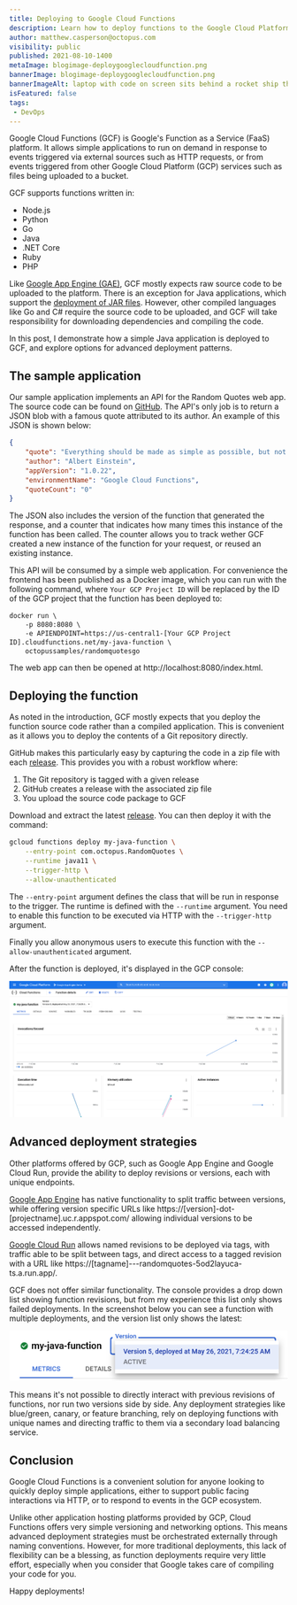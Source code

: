 ```yaml
---
title: Deploying to Google Cloud Functions
description: Learn how to deploy functions to the Google Cloud Platform.
author: matthew.casperson@octopus.com
visibility: public
published: 2021-08-10-1400
metaImage: blogimage-deploygooglecloudfunction.png
bannerImage: blogimage-deploygooglecloudfunction.png
bannerImageAlt: laptop with code on screen sits behind a rocket ship that is launching towards Google Cloud Functions logo above
isFeatured: false
tags:
 - DevOps
---
```


Google Cloud Functions (GCF) is Google's Function as a Service (FaaS) platform. It allows simple applications to run on demand in response to events triggered via external sources such as HTTP requests, or from events triggered from other Google Cloud Platform (GCP) services such as files being uploaded to a bucket.

GCF supports functions written in: 

- Node.js
- Python
- Go
- Java
- .NET Core
- Ruby
- PHP

Like [Google App Engine (GAE)](https://octopus.com/blog/deploying-to-google-app-engine), GCF mostly expects raw source code to be uploaded to the platform. There is an exception for Java applications, which support the [deployment of JAR files](https://cloud.google.com/functions/docs/concepts/java-deploy#deploy_from_a_jar). However, other compiled languages like Go and C# require the source code to be uploaded, and GCF will take responsibility for downloading dependencies and compiling the code.

In this post, I demonstrate how a simple Java application is deployed to GCF, and explore options for advanced deployment patterns.

## The sample application

Our sample application implements an API for the Random Quotes web app. The source code can be found on [GitHub](https://github.com/OctopusSamples/RandomQuotesAPI-Java-Google-Cloud-Functions). The API's only job is to return a JSON blob with a famous quote attributed to its author. An example of this JSON is shown below:

```json
{
    "quote": "Everything should be made as simple as possible, but not simpler.", 
    "author": "Albert Einstein", 
    "appVersion": "1.0.22", 
    "environmentName": "Google Cloud Functions", 
    "quoteCount": "0" 
}
```

The JSON also includes the version of the function that generated the response, and a counter that indicates how many times this instance of the function has been called. The counter allows you to track wether GCF created a new instance of the function for your request, or reused an existing instance.

This API will be consumed by a simple web application. For convenience the frontend has been published as a Docker image, which you can run with the following command, where `Your GCP Project ID` will be replaced by the ID of the GCP project that the function has been deployed to:

```
docker run \
    -p 8080:8080 \
    -e APIENDPOINT=https://us-central1-[Your GCP Project ID].cloudfunctions.net/my-java-function \
    octopussamples/randomquotesgo
```

The web app can then be opened at http://localhost:8080/index.html.

## Deploying the function

As noted in the introduction, GCF mostly expects that you deploy the function source code rather than a compiled application. This is convenient as it allows you to deploy the contents of a Git repository directly. 

GitHub makes this particularly easy by capturing the code in a zip file with each [release](https://github.com/OctopusSamples/RandomQuotesAPI-Java-Google-Cloud-Functions/releases). This provides you with a robust workflow where: 

1. The Git repository is tagged with a given release
1. GitHub creates a release with the associated zip file
1. You upload the source code package to GCF

Download and extract the latest [release](https://github.com/OctopusSamples/RandomQuotesAPI-Java-Google-Cloud-Functions/releases). You can then deploy it with the command:

```bash
gcloud functions deploy my-java-function \
    --entry-point com.octopus.RandomQuotes \
    --runtime java11 \
    --trigger-http \
    --allow-unauthenticated
```

The `--entry-point` argument defines the class that will be run in response to the trigger. The runtime is defined with the `--runtime` argument. You need to enable this function to be executed via HTTP with the `--trigger-http` argument. 

Finally you allow anonymous users to execute this function with the `--allow-unauthenticated` argument.

After the function is deployed, it's displayed in the GCP console:

![](deployed-function.png "width=500")

## Advanced deployment strategies

Other platforms offered by GCP, such as Google App Engine and Google Cloud Run, provide the ability to deploy revisions or versions, each with unique endpoints. 

[Google App Engine](https://octopus.com/blog/deploying-to-google-app-engine) has native functionality to split traffic between versions, while offering version specific URLs like https://\[version\]-dot-\[projectname\].uc.r.appspot.com/ allowing individual versions to be accessed independently. 

[Google Cloud Run](https://octopus.com/blog/deploying-to-google-cloud-run) allows named revisions to be deployed via tags, with traffic able to be split between tags, and direct access to a tagged revision with a URL like https://\[tagname\]---randomquotes-5od2layuca-ts.a.run.app/.

GCF does not offer similar functionality. The console provides a drop down list showing function revisions, but from my experience this list only shows failed deployments. In the screenshot below you can see a function with multiple deployments, and the version list only shows the latest:

![](versions.png "width=500")

This means it's not possible to directly interact with previous revisions of functions, nor run two versions side by side. Any deployment strategies like blue/green, canary, or feature branching, rely on deploying functions with unique names and directing traffic to them via a secondary load balancing service.

## Conclusion

Google Cloud Functions is a convenient solution for anyone looking to quickly deploy simple applications, either to support public facing interactions via HTTP, or to respond to events in the GCP ecosystem. 

Unlike other application hosting platforms provided by GCP, Cloud Functions offers very simple versioning and networking options. This means advanced deployment strategies must be orchestrated externally through naming conventions. However, for more traditional deployments, this lack of flexibility can be a blessing, as function deployments require very little effort, especially when you consider that Google takes care of compiling your code for you.

Happy deployments!